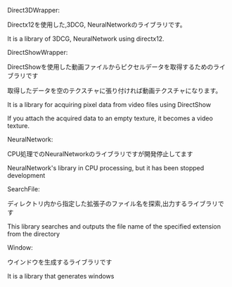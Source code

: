 Direct3DWrapper:

Directx12を使用した,3DCG, NeuralNetworkのライブラリです。

It is a library of 3DCG, NeuralNetwork using directx12.

DirectShowWrapper:

DirectShowを使用した動画ファイルからピクセルデータを取得するためのライブラリです

取得したデータを空のテクスチャに張り付ければ動画テクスチャになります。

It is a library for acquiring pixel data from video files using DirectShow

If you attach the acquired data to an empty texture, it becomes a video texture.

NeuralNetwork:

CPU処理でのNeuralNetworkのライブラリですが開発停止してます

NeuralNetwork's library in CPU processing, but it has been stopped development

SearchFile:

ディレクトリ内から指定した拡張子のファイル名を探索,出力するライブラリです

This library searches and outputs the file name of the specified extension from the directory

Window:

ウインドウを生成するライブラリです

It is a library that generates windows

